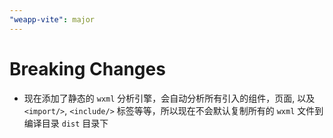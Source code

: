 ```yaml
---
"weapp-vite": major
---
```


# Breaking Changes

- 现在添加了静态的 `wxml` 分析引擎，会自动分析所有引入的组件，页面, 以及 `<import/>`,  `<include/>` 标签等等，所以现在不会默认复制所有的 `wxml` 文件到编译目录 `dist` 目录下
